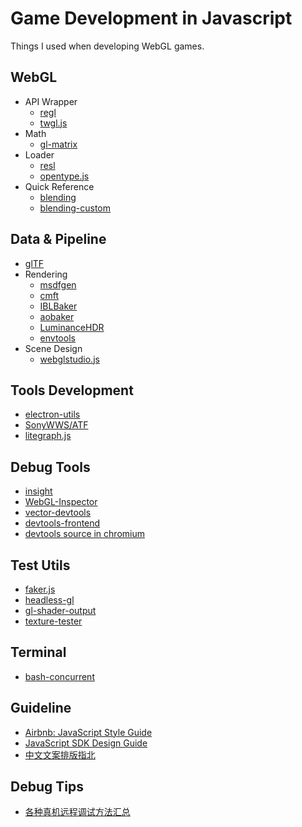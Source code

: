 # Game Development in Javascript

Things I used when developing WebGL games.

## WebGL

  - API Wrapper
    - [regl](https://github.com/regl-project/regl)
    - [twgl.js](https://github.com/greggman/twgl.js)
  - Math
    - [gl-matrix](https://github.com/toji/gl-matrix)
  - Loader
    - [resl](https://github.com/regl-project/resl)
    - [opentype.js](https://github.com/nodebox/opentype.js)
  - Quick Reference
    - [blending](https://threejs.org/examples/#webgl_materials_blending)
    - [blending-custom](https://threejs.org/examples/#webgl_materials_blending_custom)

## Data & Pipeline

  - [glTF](https://github.com/KhronosGroup/glTF)
  - Rendering
    - [msdfgen](https://github.com/Chlumsky/msdfgen)
    - [cmft](https://github.com/dariomanesku/cmft)
    - [IBLBaker](https://github.com/derkreature/IBLBaker)
    - [aobaker](https://github.com/prideout/aobaker)
    - [LuminanceHDR](https://github.com/LuminanceHDR/LuminanceHDR)
    - [envtools](https://github.com/cedricpinson/envtools)
  - Scene Design
    - [webglstudio.js](https://github.com/jagenjo/webglstudio.js)

## Tools Development

  - [electron-utils](https://github.com/electron-utils)
  - [SonyWWS/ATF](https://github.com/SonyWWS/ATF)
  - [litegraph.js](https://github.com/jagenjo/litegraph.js)

## Debug Tools

  - [insight](https://github.com/3Dparallax/insight)
  - [WebGL-Inspector](http://benvanik.github.io/WebGL-Inspector/)
  - [vector-devtools](https://github.com/disjukr/vector-devtools)
  - [devtools-frontend](https://github.com/ChromeDevTools/devtools-frontend)
  - [devtools source in chromium](https://chromium.googlesource.com/chromium/src.git/+/master/third_party/WebKit/Source/devtools)

## Test Utils

  - [faker.js](https://github.com/Marak/faker.js)
  - [headless-gl](https://github.com/stackgl/headless-gl)
  - [gl-shader-output](https://github.com/Jam3/gl-shader-output)
  - [texture-tester](http://toji.github.io/texture-tester/)

## Terminal

  - [bash-concurrent](https://github.com/gamedev-js/bash-concurrent)

## Guideline

  - [Airbnb: JavaScript Style Guide](https://github.com/airbnb/javascript)
  - [JavaScript SDK Design Guide](http://sdk-design.js.org/)
  - [中文文案排版指北](https://github.com/sparanoid/chinese-copywriting-guidelines)

## Debug Tips

  - [各种真机远程调试方法汇总](https://github.com/jieyou/remote_inspect_web_on_real_device)